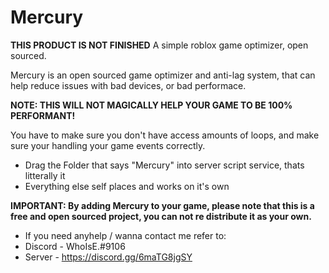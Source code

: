 # Mercury
**THIS PRODUCT IS NOT FINISHED**
A simple roblox game optimizer, open sourced.

Mercury is an open sourced game optimizer and anti-lag system, that can help reduce issues with bad devices, or bad performace.

**NOTE: THIS WILL NOT MAGICALLY HELP YOUR GAME TO BE 100% PERFORMANT!** 

You have to make sure you don't have access amounts of loops, and make sure your handling your game events correctly.

- Drag the Folder that says "Mercury" into server script service, thats litterally it
- Everything else self places and works on it's own

**IMPORTANT: By adding Mercury to your game, please note that this is a free and open sourced project, you can not re distribute it as your own.**
- If you need anyhelp / wanna contact me refer to: 
- Discord - WhoIsE.#9106
- Server - https://discord.gg/6maTG8jgSY
